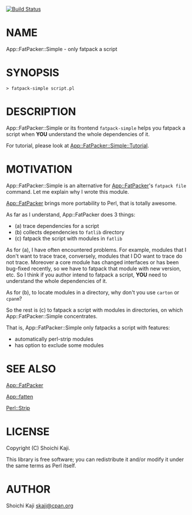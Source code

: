 [![Build Status](https://travis-ci.org/shoichikaji/App-FatPacker-Simple.svg?branch=master)](https://travis-ci.org/shoichikaji/App-FatPacker-Simple)
# NAME

App::FatPacker::Simple - only fatpack a script

# SYNOPSIS

    > fatpack-simple script.pl

# DESCRIPTION

App::FatPacker::Simple or its frontend `fatpack-simple` helps you
fatpack a script when **YOU** understand the whole dependencies of it.

For tutorial, please look at [App::FatPacker::Simple::Tutorial](https://metacpan.org/pod/App::FatPacker::Simple::Tutorial).

# MOTIVATION

App::FatPacker::Simple is an alternative for [App::FatPacker](https://metacpan.org/pod/App::FatPacker)'s
`fatpack file` command.
Let me explain why I wrote this module.

[App::FatPacker](https://metacpan.org/pod/App::FatPacker) brings more portability to Perl, that is totally awesome.

As far as I understand, App::FatPacker does 3 things:

- (a) trace dependencies for a script
- (b) collects dependencies to `fatlib` directory
- (c) fatpack the script with modules in `fatlib`

As for (a), I have often encountered problems. For example,
modules that I don't want to trace trace,
conversely, modules that I DO want to trace do not trace.
Moreover a core module has changed interfaces or has been bug-fixed recently,
so we have to fatpack that module with new version, etc.
So I think if you author intend to fatpack a script,
**YOU** need to understand the whole dependencies of it.

As for (b), to locate modules in a directory, why don't you use
`carton` or `cpanm`?

So the rest is (c) to fatpack a script with modules in directories,
on which App::FatPacker::Simple concentrates.

That is, App::FatPacker::Simple only fatpacks a script with features:

- automatically perl-strip modules
- has option to exclude some modules

# SEE ALSO

[App::FatPacker](https://metacpan.org/pod/App::FatPacker)

[App::fatten](https://metacpan.org/pod/App::fatten)

[Perl::Strip](https://metacpan.org/pod/Perl::Strip)

# LICENSE

Copyright (C) Shoichi Kaji.

This library is free software; you can redistribute it and/or modify it under the same terms as Perl itself.

# AUTHOR

Shoichi Kaji <skaji@cpan.org>
